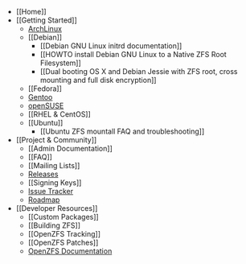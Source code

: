 * [[Home]]
* [[Getting Started]]
  * [ArchLinux][arch]
  * [[Debian]]
    * [[Debian GNU Linux initrd documentation]]
    * [[HOWTO install Debian GNU Linux to a Native ZFS Root Filesystem]]
    * [[Dual booting OS X and Debian Jessie with ZFS root, cross mounting and full disk encryption]]
  * [[Fedora]]
  * [Gentoo][gentoo]
  * [openSUSE][opensuse]
  * [[RHEL & CentOS]]
  * [[Ubuntu]]
    * [[Ubuntu ZFS mountall FAQ and troubleshooting]]
* [[Project & Community]]
  * [[Admin Documentation]]
  * [[FAQ]]
  * [[Mailing Lists]]
  * [Releases][releases]
  * [[Signing Keys]]
  * [Issue Tracker][issues]
  * [Roadmap][roadmap]
* [[Developer Resources]]
  * [[Custom Packages]]
  * [[Building ZFS]]
  * [[OpenZFS Tracking]]
  * [[OpenZFS Patches]]
  * [OpenZFS Documentation][openzfs-devel]

[arch]: https://wiki.archlinux.org/index.php/ZFS
[gentoo]: https://wiki.gentoo.org/wiki/ZFS
[opensuse]: https://software.opensuse.org/package/zfs
[releases]: https://github.com/zfsonlinux/zfs/releases
[issues]: https://github.com/zfsonlinux/zfs/issues
[roadmap]: https://github.com/zfsonlinux/zfs/milestones
[openzfs-devel]: http://open-zfs.org/wiki/Developer_resources
